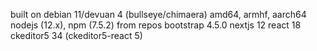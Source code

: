 built on debian 11/devuan 4 (bullseye/chimaera) amd64, armhf, aarch64
nodejs (12.x), npm (7.5.2) from repos
bootstrap 4.5.0
nextjs 12
react 18
ckeditor5 34 (ckeditor5-react 5)
